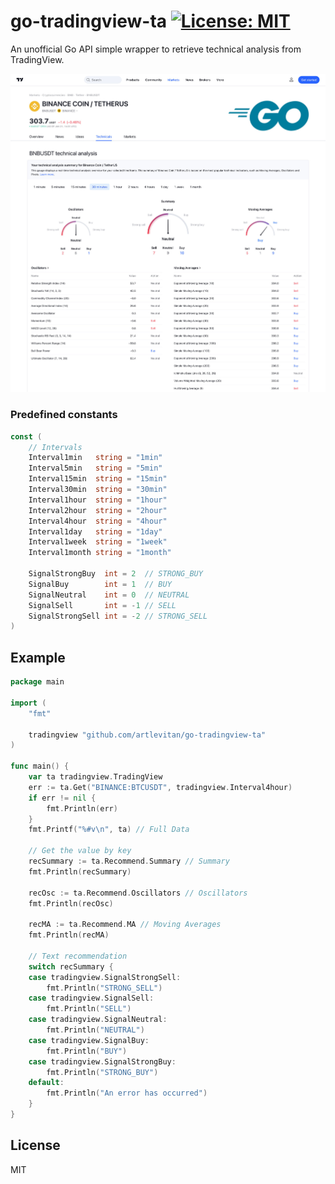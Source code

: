 # go-tradingview-ta [![License: MIT](https://img.shields.io/badge/License-MIT-yellow.svg)](https://opensource.org/licenses/MIT)

An unofficial Go API simple wrapper to retrieve technical analysis from TradingView.

<img src="/editor/images/promo.jpg" alt="Go TradingView" style="max-width:100%">

### Predefined constants

```go
const (
    // Intervals
    Interval1min   string = "1min"
    Interval5min   string = "5min"
    Interval15min  string = "15min"
    Interval30min  string = "30min"
    Interval1hour  string = "1hour"
    Interval2hour  string = "2hour"
    Interval4hour  string = "4hour"
    Interval1day   string = "1day"
    Interval1week  string = "1week"
    Interval1month string = "1month"

    SignalStrongBuy  int = 2  // STRONG_BUY
    SignalBuy        int = 1  // BUY
    SignalNeutral    int = 0  // NEUTRAL
    SignalSell       int = -1 // SELL
    SignalStrongSell int = -2 // STRONG_SELL
)

```

## Example

```go
package main

import (
	"fmt"

	tradingview "github.com/artlevitan/go-tradingview-ta"
)

func main() {
	var ta tradingview.TradingView
	err := ta.Get("BINANCE:BTCUSDT", tradingview.Interval4hour)
	if err != nil {
		fmt.Println(err)
	}
	fmt.Printf("%#v\n", ta) // Full Data

	// Get the value by key
	recSummary := ta.Recommend.Summary // Summary
	fmt.Println(recSummary)

	recOsc := ta.Recommend.Oscillators // Oscillators
	fmt.Println(recOsc)

	recMA := ta.Recommend.MA // Moving Averages
	fmt.Println(recMA)

	// Text recommendation
	switch recSummary {
	case tradingview.SignalStrongSell:
		fmt.Println("STRONG_SELL")
	case tradingview.SignalSell:
		fmt.Println("SELL")
	case tradingview.SignalNeutral:
		fmt.Println("NEUTRAL")
	case tradingview.SignalBuy:
		fmt.Println("BUY")
	case tradingview.SignalStrongBuy:
		fmt.Println("STRONG_BUY")
	default:
		fmt.Println("An error has occurred")
	}
}

```

## License

MIT

